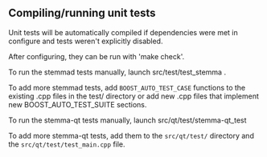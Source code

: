 Compiling/running unit tests
------------------------------------

Unit tests will be automatically compiled if dependencies were met in configure
and tests weren't explicitly disabled.

After configuring, they can be run with 'make check'.

To run the stemmad tests manually, launch src/test/test_stemma .

To add more stemmad tests, add `BOOST_AUTO_TEST_CASE` functions to the existing
.cpp files in the test/ directory or add new .cpp files that
implement new BOOST_AUTO_TEST_SUITE sections.

To run the stemma-qt tests manually, launch src/qt/test/stemma-qt_test

To add more stemma-qt tests, add them to the `src/qt/test/` directory and
the `src/qt/test/test_main.cpp` file.
